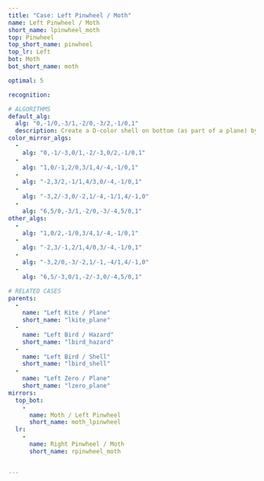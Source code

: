 ```yaml
---
title: "Case: Left Pinwheel / Moth"
name: Left Pinwheel / Moth
short_name: lpinwheel_moth
top: Pinwheel
top_short_name: pinwheel
top_lr: Left
bot: Moth
bot_short_name: moth

optimal: 5

recognition:

# ALGORITHMS
default_alg:
  alg: "0,-1/0,-3/1,-2/0,-3/2,-1/0,1"
  description: Create a D-color shell on bottom (as part of a plane) by pairing isolated D-color corner on bottom with D-color tent on top.
color_mirror_algs:
  -
    alg: "0,-1/-3,0/1,-2/-3,0/2,-1/0,1"
  -
    alg: "1,0/-1,2/0,3/1,4/-4,-1/0,1"
  -
    alg: "-2,3/2,-1/1,4/3,0/-4,-1/0,1"
  -
    alg: "-3,2/-3,0/-2,1/-4,-1/1,4/-1,0"
  -
    alg: "6,5/0,-3/1,-2/0,-3/-4,5/0,1"
other_algs:
  -
    alg: "1,0/2,-1/0,3/4,1/-4,-1/0,1"
  -
    alg: "-2,3/-1,2/1,4/0,3/-4,-1/0,1"
  -
    alg: "-3,2/0,-3/-2,1/-1,-4/1,4/-1,0"
  -
    alg: "6,5/-3,0/1,-2/-3,0/-4,5/0,1"

# RELATED CASES
parents:
  -
    name: "Left Kite / Plane"
    short_name: "lkite_plane"
  -
    name: "Left Bird / Hazard"
    short_name: "lbird_hazard"
  -
    name: "Left Bird / Shell"
    short_name: "lbird_shell"
  -
    name: "Left Zero / Plane"
    short_name: "lzero_plane"
mirrors:
  top_bot:
    -
      name: Moth / Left Pinwheel
      short_name: moth_lpinwheel
  lr:
    -
      name: Right Pinwheel / Moth
      short_name: rpinwheel_moth


---
```



